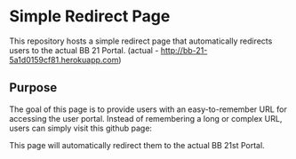 # Simple Redirect Page

This repository hosts a simple redirect page that automatically redirects users to the actual BB 21 Portal.
(actual - http://bb-21-5a1d0159cf81.herokuapp.com)

## Purpose

The goal of this page is to provide users with an easy-to-remember URL for accessing the user portal. Instead of remembering a long or complex URL, users can simply visit this github page:

This page will automatically redirect them to the actual BB 21st Portal.
